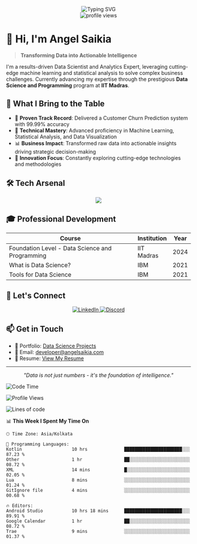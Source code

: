 <div align="center">
  <img src="https://readme-typing-svg.demolab.com?font=Fira+Code&duration=3000&pause=1000&color=2563EB&center=true&vCenter=true&width=435&lines=Data+Scientist+%26+Analytics+Expert;Machine+Learning+Specialist;Statistical+Analysis+Pro;Full-Stack+Data+Professional" alt="Typing SVG" />
</div>

<div align="center">
  <img src="https://komarev.com/ghpvc/?username=dhunu&label=Portfolio%20Views&color=2563eb&style=flat" alt="profile views" />
</div>

# 👋 Hi, I'm Angel Saikia

> **Transforming Data into Actionable Intelligence**

I'm a results-driven Data Scientist and Analytics Expert, leveraging cutting-edge machine learning and statistical analysis to solve complex business challenges. Currently advancing my expertise through the prestigious **Data Science and Programming** program at **IIT Madras**.

## 🚀 What I Bring to the Table

- 🎯 **Proven Track Record**: Delivered a Customer Churn Prediction system with 99.99% accuracy
- 🔬 **Technical Mastery**: Advanced proficiency in Machine Learning, Statistical Analysis, and Data Visualization
- 📊 **Business Impact**: Transformed raw data into actionable insights driving strategic decision-making
- 🌟 **Innovation Focus**: Constantly exploring cutting-edge technologies and methodologies

## 🛠️ Tech Arsenal

<div align="center">
  <img src="https://skillicons.dev/icons?i=python,tensorflow,pytorch,mysql,mongodb,aws,gcp,docker,git" />
</div>

## 🎓 Professional Development

<div align="center">

| Course | Institution | Year |
|--------|-------------|------|
| Foundation Level - Data Science and Programming | IIT Madras | 2024 |
| What is Data Science? | IBM | 2021 |  |
| Tools for Data Science | IBM | 2021 |

</div>

## 🤝 Let's Connect

<div align="center">
  <a href="https://www.linkedin.com/in/angel-saikia/" target="_blank">
    <img src="https://skillicons.dev/icons?i=linkedin" alt="LinkedIn" />
  </a>
  <a href="https://discord.gg/4Y7tszW" target="_blank">
    <img src="https://skillicons.dev/icons?i=discord" alt="Discord" />
  </a>
</div>

## 📫 Get in Touch

- 💼 Portfolio: [Data Science Projects](https://data-science.angelsaikia.com/)
- 📧 Email: developer@angelsaikia.com
- 📄 Resume: [View My Resume](https://data-science.angelsaikia.com/Angel%20Saikia%20-%20Data%20Scientist%20&%20Analyst%20Resume.pdf)

---

<div align="center">
  <em>"Data is not just numbers - it's the foundation of intelligence."</em>
</div>



<!--START_SECTION:waka-->
![Code Time](http://img.shields.io/badge/Code%20Time-2%2C283%20hrs%201%20min-blue)

![Profile Views](http://img.shields.io/badge/Profile%20Views-0-blue)

![Lines of code](https://img.shields.io/badge/From%20Hello%20World%20I%27ve%20Written-4.2%20million%20lines%20of%20code-blue)

📊 **This Week I Spent My Time On** 

```text
🕑︎ Time Zone: Asia/Kolkata

💬 Programming Languages: 
Kotlin                   10 hrs              ██████████████████████░░░   87.23 % 
Other                    1 hr                ██░░░░░░░░░░░░░░░░░░░░░░░   08.72 % 
XML                      14 mins             █░░░░░░░░░░░░░░░░░░░░░░░░   02.05 % 
Lua                      8 mins              ░░░░░░░░░░░░░░░░░░░░░░░░░   01.24 % 
GitIgnore file           4 mins              ░░░░░░░░░░░░░░░░░░░░░░░░░   00.68 % 

🔥 Editors: 
Android Studio           10 hrs 18 mins      ██████████████████████░░░   89.91 % 
Google Calendar          1 hr                ██░░░░░░░░░░░░░░░░░░░░░░░   08.72 % 
Trae                     9 mins              ░░░░░░░░░░░░░░░░░░░░░░░░░   01.37 % 
```


<!--END_SECTION:waka-->
